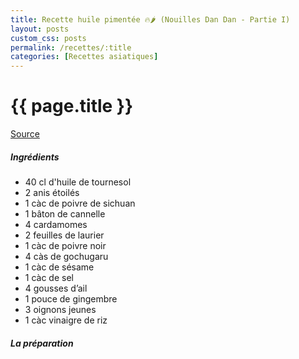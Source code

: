 ```yaml
---
title: Recette huile pimentée 🔥🌶 (Nouilles Dan Dan - Partie I)
layout: posts
custom_css: posts
permalink: /recettes/:title
categories: [Recettes asiatiques]
---
```


# {{ page.title }}

[Source](https://www.youtube.com/watch?v=fLRBi0dsUl8&list=PLy-febpd4h2wh38gNVMgva_0HMbsF9Qy3&index=6&t=196s)

##### Ingrédients

- 40 cl d'huile de tournesol
- 2 anis étoilés
- 1 càc de poivre de sichuan
- 1 bâton de cannelle
- 4 cardamomes 
- 2 feuilles de laurier
- 1 càc de poivre noir
- 4 càs de gochugaru
- 1 càc de sésame
- 1 càc de sel
- 4 gousses d’ail
- 1 pouce de gingembre
- 3 oignons jeunes
- 1 càc vinaigre de riz

##### La préparation

<ul id="prepa">

<section id="categories" markdown="1">



</section>

</ul>